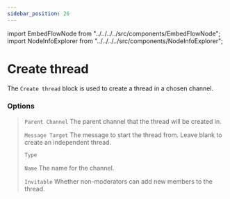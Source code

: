 ```yaml
---
sidebar_position: 26
---
```


import EmbedFlowNode from "../../../../src/components/EmbedFlowNode";
import NodeInfoExplorer from "../../../../src/components/NodeInfoExplorer";

# Create thread

<EmbedFlowNode type="action_thread_create" />

The `Create thread` block is used to create a thread in a chosen channel.

### Options

> `Parent Channel` The parent channel that the thread will be created in.
>
> `Message Target` The message to start the thread from. Leave blank to create an independent thread.
>
> `Type`
>
> `Name` The name for the channel.
>
> `Invitable` Whether non-moderators can add new members to the thread.

<NodeInfoExplorer type="action_thread_create" />

